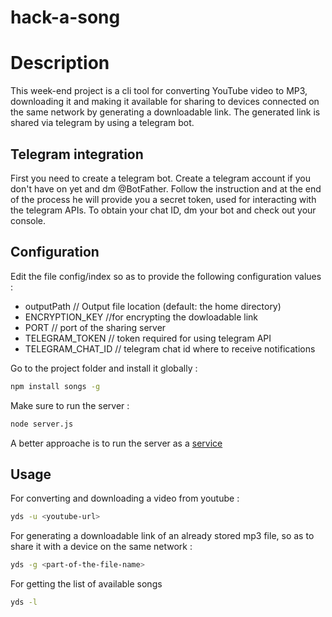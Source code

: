 # hack-a-song
# Description
This week-end project is a cli tool for converting YouTube video to MP3, downloading it and making it available for sharing to devices connected on the same network by generating a downloadable link. The generated link is shared via telegram by using a telegram bot.

## Telegram integration
First you need to create a telegram bot.
Create a telegram account if you don't have on yet and dm @BotFather.
Follow the instruction and at the end of the process he will provide you a secret token,
used for interacting with the telegram APIs.
To obtain your chat ID, dm your bot and check out your console.
## Configuration
Edit the file config/index so as to provide the following configuration values :
- outputPath // Output file location (default: the home directory)
- ENCRYPTION_KEY //for encrypting the dowloadable link
- PORT // port of the sharing server
- TELEGRAM_TOKEN // token required for using telegram API
- TELEGRAM_CHAT_ID // telegram chat id where to receive notifications

Go to the project folder and install it globally :
```bash
npm install songs -g
```
Make sure to run the server :
```bash
node server.js
```
A better approache is to run the server as a [service](https://stackoverflow.com/questions/4018154/how-do-i-run-a-node-js-app-as-a-background-service/29042953#29042953)
## Usage
For converting and downloading a video from youtube :
```bash
yds -u <youtube-url>
```
For generating a downloadable link of an already stored mp3 file, so as to share it with a device on the same network :
``` bash
yds -g <part-of-the-file-name>
```
For getting the list of available songs
``` bash
yds -l
```

